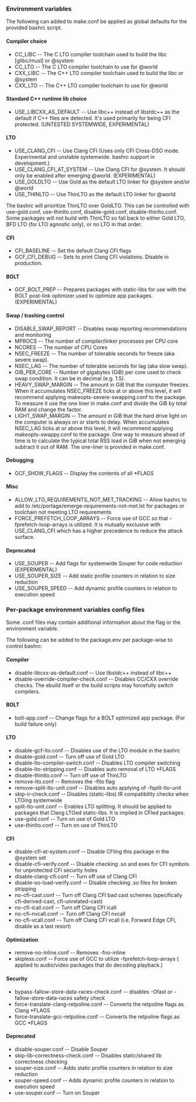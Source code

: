 ### Environment variables

The following can added to make.conf be applied as global defaults for the
provided bashrc script.

#### Compiler choice

* CC_LIBC -- The C LTO compiler toolchain used to build the libc [glibc/musl]
or @system
* CC_LTO -- The C LTO compiler toolchain to use for @world
* CXX_LIBC -- The C++ LTO compiler toolchain used to build the libc or @system
* CXX_LTO -- The C++ LTO compiler toolchain to use for @world

#### Standard C++ runtime lib choice

* USE_LIBCXX_AS_DEFAULT -- Use libc++ instead of libstdc++ as the default
if C++ files are detected.  It's used primarily for being CFI protected.
(UNTESTED SYSTEMWIDE, EXPERIMENTAL)

#### LTO

* USE_CLANG_CFI -- Use Clang CFI (Uses only CFI Cross-DSO mode.  Experimental
and unstable systemwide.  bashrc support in development.)
* USE_CLANG_CFI_AT_SYSTEM -- Use Clang CFI for @system.  It should only be
enabled after emerging @world. (EXPERIMENTAL)
* USE_GOLDLTO -- Use Gold as the default LTO linker for @system and/or @world
* USE_THINLTO -- Use ThinLTO as the default LTO linker for @world

The bashrc will prioritize ThinLTO over GoldLTO.  This can be controlled with
use-gold.conf, use-thinlto.conf, disable-gold.conf, disable-thinlto.conf.
Some packages will not build with ThinLTO so fall back to either Gold LTO,
BFD LTO (for LTO agnostic only), or no LTO in that order.

#### CFI

* CFI_BASELINE -- Set the default Clang CFI flags
* GCF_CFI_DEBUG -- Sets to print Clang CFI violations.  Disable in production.

#### BOLT

* GCF_BOLT_PREP -- Prepares packages with static-libs for use with the BOLT
post-link optimizer used to optimize app packages.  (EXPERIMENTAL)

#### Swap / trashing control

* DISABLE_SWAP_REPORT -- Disables swap reporting recommendations and monitoring
* MPROCS -- The number of compiler/linker processes per CPU core
* NCORES -- The number of CPU Cores
* NSEC_FREEZE -- The number of tolerable seconds for freeze (aka severe swap).
* NSEC_LAG -- The number of tolerable seconds for lag (aka slow swap).
* GIB_PER_CORE -- Number of gigabytes (GiB) per core used to check swap
condition.  It can be in decimal (e.g. 1.5).
* HEAVY_SWAP_MARGIN -- The amount in GiB that the computer freezes.  When it
accumulates NSEC_FREEZE ticks at or above this level, it will recommend applying
makeopts-severe-swapping.conf to the package.  To measure it use the one liner
in make.conf and divide the GiB by total RAM and change the factor.
* LIGHT_SWAP_MARGIN -- The amount in GiB that the hard drive light on the
computer is always on or starts to delay.  When accumulates NSEC_LAG ticks at or
above this level, it will recommend applying makeopts-swappy.conf to the
package.  One way to measure ahead of time is to calculate the typical total RSS
load in GiB when not emerging subtract it out of RAM.  The one-liner is provided
in make.conf.

#### Debugging

* GCF_SHOW_FLAGS -- Display the contents of all *FLAGS

#### Misc

* ALLOW_LTO_REQUIREMENTS_NOT_MET_TRACKING -- Allow bashrc to add to
/etc/portage/emerge-requirements-not-met.lst for packages or toolchain not
meeting LTO requirements
* FORCE_PREFETCH_LOOP_ARRAYS -- Force use of GCC so that -fprefetch-loop-arrays
is utilized.  It is mutually exclusive with USE_CLANG_CFI which has a higher
precedence to reduce the attack surface.

#### Deprecated

* USE_SOUPER -- Add flags for systemwide Souper for code reduction (EXPERIMENTAL)
* USE_SOUPER_SIZE -- Add static profile counters in relation to size reduction
* USE_SOUPER_SPEED -- Add dynamic profile counters in relation to execution
speed


### Per-package environment variables config files

Some .conf files may contain additional information about the flag or the
environment variable.

The following can be added to the package.env per package-wise to control
bashrc:

#### Compiler

* disable-libcxx-as-default.conf -- Use libstdc++ instead of libc++
* disable-override-compiler-check.conf -- Disables CC/CXX override checks.  The
ebuild itself or the build scripts may forcefully switch compilers.

#### BOLT

* bolt-app.conf -- Change flags for a BOLT optimized app package.  (For build
failure only)

#### LTO

* disable-gcf-lto.conf -- Disables use of the LTO module in the bashrc
* disable-gold.conf -- Turn off use of Gold LTO
* disable-lto-compiler-switch.conf -- Disables LTO compiler switching
* disable-lto-stripping.conf -- Disables auto removal of LTO *FLAGS
* disable-thinlto.conf -- Turn off use of ThinLTO
* remove-lto.conf -- Removes the -flto flag
* remove-split-lto-unit.conf -- Disables auto applying of -fsplit-lto-unit
* skip-ir-check.conf -- Disables (static-libs) IR compatibility checks when
LTOing systemwide
* split-lto-unit.conf -- Enables LTO splitting.  It should be applied
to packages that Clang LTOed static-libs.  It is implied in CFIed packages.
* use-gold.conf -- Turn on use of Gold LTO
* use-thinlto.conf -- Turn on use of ThinLTO

#### CFI

* disable-cfi-at-system.conf -- Disable CFIing this package in the @system set
* disable-cfi-verify.conf -- Disable checking .so and exes for CFI symbols for
unprotected CFI security holes
* disable-clang-cfi.conf -- Turn off use of Clang CFI
* disable-so-load-verify.conf -- Disable checking .so files for broken stripping
* no-cfi-cast.conf -- Turn off Clang CFI bad cast schemes (specifically cfi-derived-cast, cfi-unrelated-cast)
* no-cfi-icall.conf -- Turn off Clang CFI icall
* no-cfi-nvcall.conf -- Turn off Clang CFI nvcall
* no-cfi-vcall.conf -- Turn off Clang CFI vcall (i.e. Forward Edge CFI, disable as a last resort)

#### Optimization

* remove-no-inline.conf -- Removes -fno-inline
* skipless.conf -- Force use of GCC to utilize -fprefetch-loop-arrays (
applied to audio/video packages that do decoding playback.)

#### Security

* bypass-fallow-store-data-races-check.conf -- disables -Ofast or
-fallow-store-data-races safety check
* force-translate-clang-retpoline.conf -- Converts the retpoline flags as Clang
 *FLAGS
* force-translate-gcc-retpoline.conf -- Converts the retpoline flags as GCC
 *FLAGS

#### Deprecated

* disable-souper.conf -- Disable Souper
* skip-lib-correctness-check.conf -- Disables static/shared lib correctness
checking
* souper-size.conf -- Adds static profile counters in relation to size reduction
* souper-speed.conf -- Adds dynamic profile counters in relation to execution speed
* use-souper.conf -- Turn on Souper
